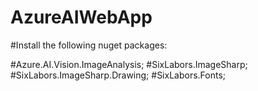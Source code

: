 # AzureAIWebApp

#Install the following nuget packages:

#Azure.AI.Vision.ImageAnalysis;
#SixLabors.ImageSharp;
#SixLabors.ImageSharp.Drawing;
#SixLabors.Fonts;

